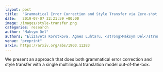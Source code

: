 ```yaml
---
layout: post
title:  "Grammatical Error Correction and Style Transfer via Zero-shot Monolingual Translation"
date:   2019-07-07 22:21:59 +00:00
image: /images/style-transfer.png
categories: research
author: "Maksym Del" 
authors: "Elizaveta Korotkova, Agnes Luhtaru, <strong>Maksym Del</strong>, Krista Liin, Daiga Deksne, Mark Fishel"
venue: "preprint"
arxiv: https://arxiv.org/abs/1903.11283
---
```

We present an approach that does both grammatical error correction and style transfer with a single multilingual translation model out-of-the-box.